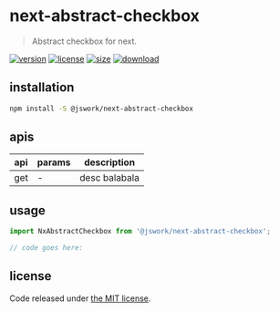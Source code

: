 # next-abstract-checkbox
> Abstract checkbox for next.

[![version][version-image]][version-url]
[![license][license-image]][license-url]
[![size][size-image]][size-url]
[![download][download-image]][download-url]

## installation
```bash
npm install -S @jswork/next-abstract-checkbox
```

## apis
| api | params | description   |
|-----|--------|---------------|
| get | -      | desc balabala |

## usage
```js
import NxAbstractCheckbox from '@jswork/next-abstract-checkbox';

// code goes here:
```

## license
Code released under [the MIT license](https://github.com/afeiship/next-abstract-checkbox/blob/master/LICENSE.txt).

[version-image]: https://img.shields.io/npm/v/@jswork/next-abstract-checkbox
[version-url]: https://npmjs.org/package/@jswork/next-abstract-checkbox

[license-image]: https://img.shields.io/npm/l/@jswork/next-abstract-checkbox
[license-url]: https://github.com/afeiship/next-abstract-checkbox/blob/master/LICENSE.txt

[size-image]: https://img.shields.io/bundlephobia/minzip/@jswork/next-abstract-checkbox
[size-url]: https://github.com/afeiship/next-abstract-checkbox/blob/master/dist/next-abstract-checkbox.min.js

[download-image]: https://img.shields.io/npm/dm/@jswork/next-abstract-checkbox
[download-url]: https://www.npmjs.com/package/@jswork/next-abstract-checkbox
